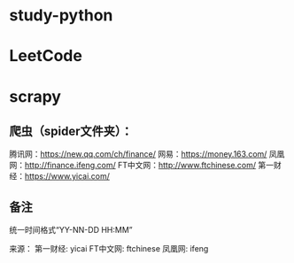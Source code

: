 # study-python

# LeetCode

# scrapy

## 爬虫（spider文件夹）：
腾讯网：https://new.qq.com/ch/finance/
网易：https://money.163.com/
凤凰网：http://finance.ifeng.com/
FT中文网：http://www.ftchinese.com/
第一财经：https://www.yicai.com/

## 备注
统一时间格式“YY-NN-DD HH:MM”

来源：
第一财经: yicai
FT中文网: ftchinese
凤凰网: ifeng